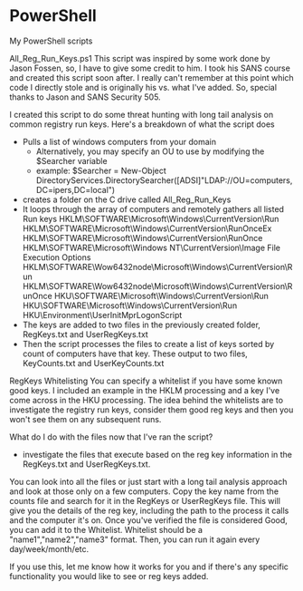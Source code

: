 # PowerShell
My PowerShell scripts

All_Reg_Run_Keys.ps1
This script was inspired by some work done by Jason Fossen, so, I have to give some credit to him.  I took his SANS course and created this script soon after.  I really can't remember at this point which code I directly stole and is originally his vs. what I've added.  So, special thanks to Jason and SANS Security 505.

I created this script to do some threat hunting with long tail analysis on common registry run keys.  Here's a breakdown of what the script does
- Pulls a list of windows computers from your domain  
  -  Alternatively, you may specify an OU to use by modifying the $Searcher variable
  -  example: $Searcher = New-Object DirectoryServices.DirectorySearcher([ADSI]"LDAP://OU=computers,DC=ipers,DC=local")
- creates a folder on the C drive called All_Reg_Run_Keys
- It loops through the array of computers and remotely gathers all listed Run keys
  HKLM\SOFTWARE\Microsoft\Windows\CurrentVersion\Run
  HKLM\SOFTWARE\Microsoft\Windows\CurrentVersion\RunOnceEx
  HKLM\SOFTWARE\Microsoft\Windows\CurrentVersion\RunOnce
  HKLM\SOFTWARE\Microsoft\Windows NT\CurrentVersion\Image File Execution Options
  HKLM\SOFTWARE\Wow6432node\Microsoft\Windows\CurrentVersion\Run
  HKLM\SOFTWARE\Wow6432node\Microsoft\Windows\CurrentVersion\RunOnce
  HKU\SOFTWARE\Microsoft\Windows\CurrentVersion\Run
  HKU\SOFTWARE\Microsoft\Windows\CurrentVersion\Run
  HKU\Environment\UserInitMprLogonScript
- The keys are added to two files in the previously created folder, RegKeys.txt and UserRegKeys.txt
- Then the script processes the files to create a list of keys sorted by count of computers have that key.  These output to two files, KeyCounts.txt and UserKeyCounts.txt

RegKeys Whitelisting
You can specify a whitelist if you have some known good keys.  I included an example in the HKLM processing and a key I've come across in the HKU processing.  The idea behind the whitelists are to investigate the registry run keys, consider them good reg keys and then you won't see them on any subsequent runs.

What do I do with the files now that I've ran the script?
- investigate the files that execute based on the reg key information in the RegKeys.txt and UserRegKeys.txt.

You can look into all the files or just start with a long tail analysis approach and look at those only on a few computers.  Copy the key name from the counts file and search for it in the RegKeys or UserRegKeys file.  This will give you the details of the reg key, including the path to the process it calls and the computer it's on.  Once you've verified the file is considered Good, you can add it to the Whitelist.  Whitelist should be a "name1","name2","name3" format.
Then, you can run it again every day/week/month/etc. 


If you use this, let me know how it works for you and if there's any specific functionality you would like to see or reg keys added.
